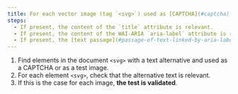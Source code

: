 ```yaml
---
title: For each vector image (tag `<svg>`) used as [CAPTCHA](#captcha) or as [test image](#test-image), having a [text alternative](#text-alternative-image), is this alternative relevant?
steps:
  - If present, the content of the `title` attribute is relevant.
  - If present, the content of the WAI-ARIA `aria-label` attribute is relevant.
  - If present, the [text passage](#passage-of-text-linked-by-aria-labelledby-or-aria-describedby) associated via the `aria-labelledby` WAI-ARIA attribute is relevant.
---
```


1. Find elements in the document `<svg>` with a text alternative and used as a CAPTCHA or as a test image.
2. For each element `<svg>`, check that the alternative text is relevant.
3. If this is the case for each image, **the test is validated**.
